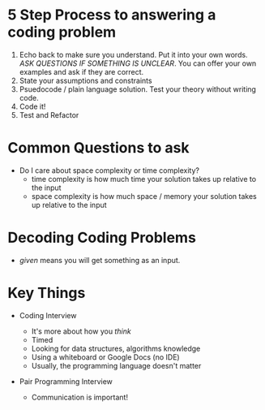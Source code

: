 # 5 Step Process to answering a coding problem

1. Echo back to make sure you understand. Put it into your own words. *ASK QUESTIONS IF SOMETHING IS UNCLEAR*. You can offer your own examples and ask if they are correct.
2. State your assumptions and constraints
3. Psuedocode / plain language solution. Test your theory without writing code.
4. Code it!
5. Test and Refactor

# Common Questions to ask

- Do I care about space complexity or time complexity?
  - time complexity is how much time your solution takes up relative to the input
  - space complexity is how much space / memory your solution takes up relative to the input

# Decoding Coding Problems

- *given* means you will get something as an input.

# Key Things
- Coding Interview
  - It's more about how you *think*
  - Timed
  - Looking for data structures, algorithms knowledge
  - Using a whiteboard or Google Docs (no IDE)
  - Usually, the programming language doesn't matter

- Pair Programming Interview
  - Communication is important!
